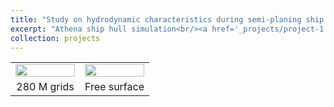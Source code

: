 ```yaml
---
title: "Study on hydrodynamic characteristics during semi-planing ship hull maneuvering"
excerpt: "Athena ship hull simulation<br/><a href='_projects/project-1.md'><img src='/images/athena.png' width='50%'></a>"
collection: projects
---
```


<table>
 <tr align="center">
    <td width="50%"><img src="https://github.com/user-attachments/assets/d3cc452c-4e68-4257-88bd-dfd4ef12bd9b" width="100%"></td>
    <td width="50%"><img src="https://github.com/user-attachments/assets/862d0e8a-b780-4d71-bfc6-55d275d7303c" width="100%"></td>
 </tr>
 <tr align="center">
   <td width="50%">280 M grids</td>
   <td width="50%">Free surface</td>   
 </tr>
</table>

